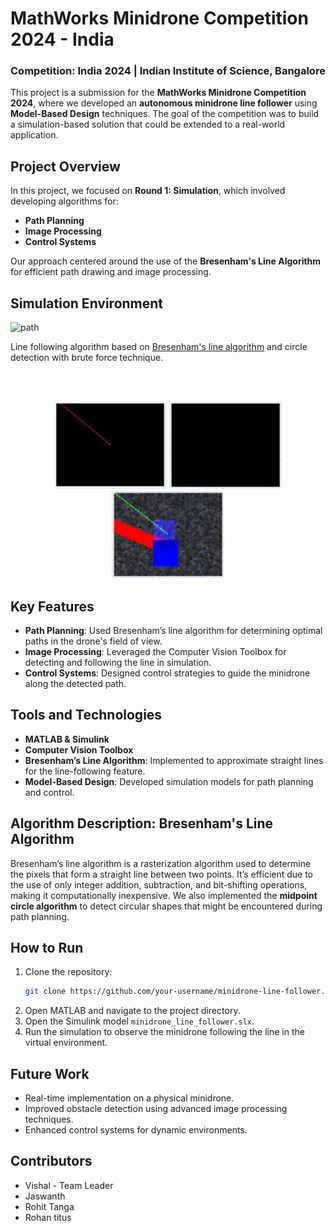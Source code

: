 # MathWorks Minidrone Competition 2024 - India


### Competition: India 2024 | Indian Institute of Science, Bangalore  
This project is a submission for the **MathWorks Minidrone Competition 2024**, where we developed an **autonomous minidrone line follower** using **Model-Based Design** techniques. The goal of the competition was to build a simulation-based solution that could be extended to a real-world application.

## Project Overview

In this project, we focused on **Round 1: Simulation**, which involved developing algorithms for:
- **Path Planning**
- **Image Processing**
- **Control Systems**

Our approach centered around the use of the **Bresenham's Line Algorithm** for efficient path drawing and image processing.
## Simulation Environment 

![path](https://github.com/user-attachments/assets/d2693442-3106-4a62-9f04-9982e61eee7e)

Line following algorithm based on [Bresenham's line algorithm](https://en.wikipedia.org/wiki/Bresenham%27s_line_algorithm) and circle detection with brute force technique.


<br><br>

<div float="left" align="center">
  <img src="https://github.com/koraykzly/parrotMinidroneCompetition/blob/main/example_gifs/bresenham.gif" alt="bresenham" 
    width="180" height="140"/>
  <img src="https://github.com/koraykzly/parrotMinidroneCompetition/blob/main/example_gifs/output1.gif" alt="output1"
    width="180" height="140"/>
  <img src="https://github.com/koraykzly/parrotMinidroneCompetition/blob/main/example_gifs/output2.gif" alt="output2"
    width="180" height="140"/> 
</div>

## Key Features
- **Path Planning**: Used Bresenham’s line algorithm for determining optimal paths in the drone's field of view.
- **Image Processing**: Leveraged the Computer Vision Toolbox for detecting and following the line in simulation.
- **Control Systems**: Designed control strategies to guide the minidrone along the detected path.
  
## Tools and Technologies
- **MATLAB & Simulink**
- **Computer Vision Toolbox**
- **Bresenham’s Line Algorithm**: Implemented to approximate straight lines for the line-following feature.
- **Model-Based Design**: Developed simulation models for path planning and control.

## Algorithm Description: Bresenham's Line Algorithm
Bresenham’s line algorithm is a rasterization algorithm used to determine the pixels that form a straight line between two points. It’s efficient due to the use of only integer addition, subtraction, and bit-shifting operations, making it computationally inexpensive. We also implemented the **midpoint circle algorithm** to detect circular shapes that might be encountered during path planning.

## How to Run
1. Clone the repository:  
   ```bash
   git clone https://github.com/your-username/minidrone-line-follower.git
   ```
2. Open MATLAB and navigate to the project directory.
3. Open the Simulink model `minidrone_line_follower.slx`.
4. Run the simulation to observe the minidrone following the line in the virtual environment.

## Future Work
- Real-time implementation on a physical minidrone.
- Improved obstacle detection using advanced image processing techniques.
- Enhanced control systems for dynamic environments.

## Contributors
- Vishal - Team Leader
- Jaswanth
- Rohit Tanga
- Rohan titus






